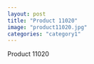 ```yaml
---
layout: post
title: "Product 11020"
image: "product11020.jpg"
categories: "category1"
---
```

Product 11020
